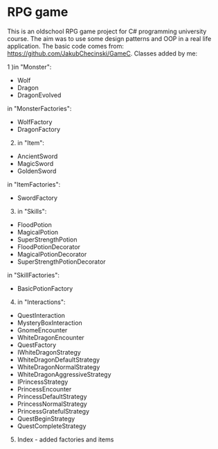 # RPG game
This is an oldschool RPG game project for C# programming university course. The aim was to use some design patterns and OOP in a real life application. The basic code comes from: https://github.com/JakubChecinski/GameC.
Classes added by me:

1 )in "Monster":
- Wolf
- Dragon
- DragonEvolved

in "MonsterFactories":
- WolfFactory
- DragonFactory

2) in "Item":
- AncientSword
- MagicSword
- GoldenSword

in "ItemFactories":
- SwordFactory

3) in "Skills":
- FloodPotion
- MagicalPotion
- SuperStrengthPotion
- FloodPotionDecorator
- MagicalPotionDecorator
- SuperStrengthPotionDecorator

in "SkillFactories":
- BasicPotionFactory

4) in "Interactions":
- QuestInteraction
- MysteryBoxInteraction
- GnomeEncounter
- WhiteDragonEncounter
- QuestFactory
- IWhiteDragonStrategy
- WhiteDragonDefaultStrategy
- WhiteDragonNormalStrategy
- WhiteDragonAggressiveStrategy
- IPrincessStrategy
- PrincessEncounter
- PrincessDefaultStrategy
- PrincessNormalStrategy
- PrincessGratefulStrategy
- QuestBeginStrategy
- QuestCompleteStrategy

5) Index - added factories and items
